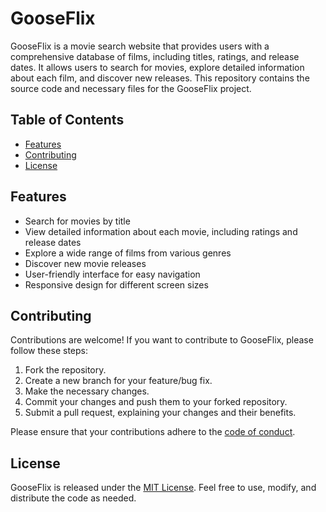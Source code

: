 # GooseFlix

GooseFlix is a movie search website that provides users with a comprehensive database of films, including titles, ratings, and release dates. It allows users to search for movies, explore detailed information about each film, and discover new releases. This repository contains the source code and necessary files for the GooseFlix project.

## Table of Contents

- [Features](#features)
- [Contributing](#contributing)
- [License](#license)

## Features

- Search for movies by title
- View detailed information about each movie, including ratings and release dates
- Explore a wide range of films from various genres
- Discover new movie releases
- User-friendly interface for easy navigation
- Responsive design for different screen sizes

## Contributing

Contributions are welcome! If you want to contribute to GooseFlix, please follow these steps:

1. Fork the repository.
2. Create a new branch for your feature/bug fix.
3. Make the necessary changes.
4. Commit your changes and push them to your forked repository.
5. Submit a pull request, explaining your changes and their benefits.

Please ensure that your contributions adhere to the [code of conduct](CODE_OF_CONDUCT.md).

## License

GooseFlix is released under the [MIT License](LICENSE). Feel free to use, modify, and distribute the code as needed.
